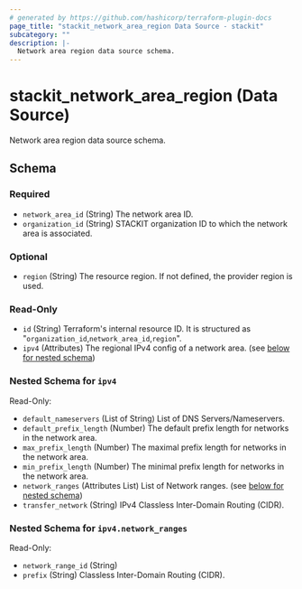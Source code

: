 ```yaml
---
# generated by https://github.com/hashicorp/terraform-plugin-docs
page_title: "stackit_network_area_region Data Source - stackit"
subcategory: ""
description: |-
  Network area region data source schema.
---
```


# stackit_network_area_region (Data Source)

Network area region data source schema.



<!-- schema generated by tfplugindocs -->
## Schema

### Required

- `network_area_id` (String) The network area ID.
- `organization_id` (String) STACKIT organization ID to which the network area is associated.

### Optional

- `region` (String) The resource region. If not defined, the provider region is used.

### Read-Only

- `id` (String) Terraform's internal resource ID. It is structured as "`organization_id`,`network_area_id`,`region`".
- `ipv4` (Attributes) The regional IPv4 config of a network area. (see [below for nested schema](#nestedatt--ipv4))

<a id="nestedatt--ipv4"></a>
### Nested Schema for `ipv4`

Read-Only:

- `default_nameservers` (List of String) List of DNS Servers/Nameservers.
- `default_prefix_length` (Number) The default prefix length for networks in the network area.
- `max_prefix_length` (Number) The maximal prefix length for networks in the network area.
- `min_prefix_length` (Number) The minimal prefix length for networks in the network area.
- `network_ranges` (Attributes List) List of Network ranges. (see [below for nested schema](#nestedatt--ipv4--network_ranges))
- `transfer_network` (String) IPv4 Classless Inter-Domain Routing (CIDR).

<a id="nestedatt--ipv4--network_ranges"></a>
### Nested Schema for `ipv4.network_ranges`

Read-Only:

- `network_range_id` (String)
- `prefix` (String) Classless Inter-Domain Routing (CIDR).
